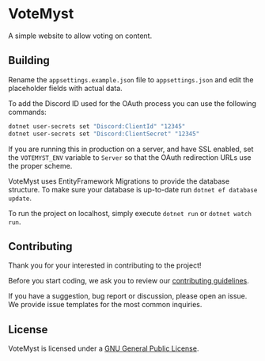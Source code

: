 # VoteMyst

A simple website to allow voting on content.

## Building

Rename the `appsettings.example.json` file to `appsettings.json` and edit the placeholder fields with actual data.

To add the Discord ID used for the OAuth process you can use the following commands:

```sh
dotnet user-secrets set "Discord:ClientId" "12345"
dotnet user-secrets set "Discord:ClientSecret" "12345"
```

If you are running this in production on a server, and have SSL enabled, set the `VOTEMYST_ENV` variable to `Server` so that the OAuth redirection URLs use the proper scheme.

VoteMyst uses EntityFramework Migrations to provide the database structure. To make sure your database is up-to-date run `dotnet ef database update`.

To run the project on localhost, simply execute `dotnet run` or `dotnet watch run`.

## Contributing

Thank you for your interested in contributing to the project!

Before you start coding, we ask you to review our [contributing guidelines](./.github/contributing).

If you have a suggestion, bug report or discussion, please open an issue. We provide issue templates for the most common inquiries.

## License

VoteMyst is licensed under a [GNU General Public License](./LICENSE).
